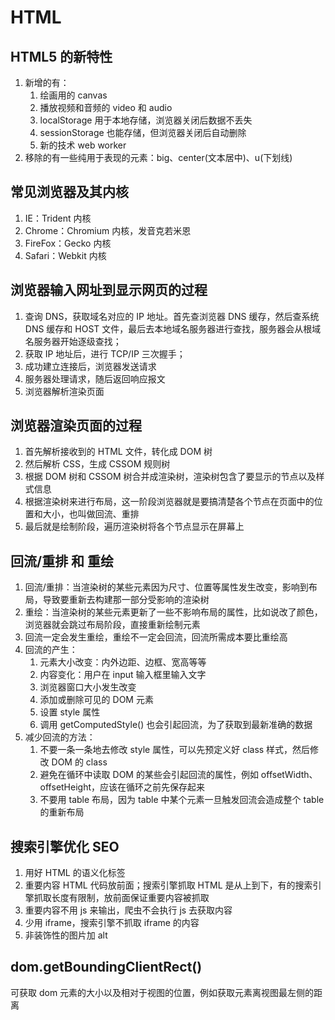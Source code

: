 # HTML

## HTML5 的新特性

1. 新增的有：
   1. 绘画用的 canvas
   2. 播放视频和音频的 video 和 audio
   3. localStorage 用于本地存储，浏览器关闭后数据不丢失
   4. sessionStorage 也能存储，但浏览器关闭后自动删除
   5. 新的技术 web worker
2. 移除的有一些纯用于表现的元素：big、center(文本居中)、u(下划线)

## 常见浏览器及其内核

1. IE：Trident 内核
2. Chrome：Chromium 内核，发音克若米恩
3. FireFox：Gecko 内核
4. Safari：Webkit 内核

## 浏览器输入网址到显示网页的过程

1. 查询 DNS，获取域名对应的 IP 地址。首先查浏览器 DNS 缓存，然后查系统 DNS 缓存和 HOST 文件，最后去本地域名服务器进行查找，服务器会从根域名服务器开始逐级查找；
2. 获取 IP 地址后，进行 TCP/IP 三次握手；
3. 成功建立连接后，浏览器发送请求
4. 服务器处理请求，随后返回响应报文
5. 浏览器解析渲染页面

## 浏览器渲染页面的过程

1. 首先解析接收到的 HTML 文件，转化成 DOM 树
2. 然后解析 CSS，生成 CSSOM 规则树
3. 根据 DOM 树和 CSSOM 树合并成渲染树，渲染树包含了要显示的节点以及样式信息
4. 根据渲染树来进行布局，这一阶段浏览器就是要搞清楚各个节点在页面中的位置和大小，也叫做回流、重排
5. 最后就是绘制阶段，遍历渲染树将各个节点显示在屏幕上

## 回流/重排 和 重绘

1. 回流/重排：当渲染树的某些元素因为尺寸、位置等属性发生改变，影响到布局，导致要重新去构建那一部分受影响的渲染树
2. 重绘：当渲染树的某些元素更新了一些不影响布局的属性，比如说改了颜色，浏览器就会跳过布局阶段，直接重新绘制元素
3. 回流一定会发生重绘，重绘不一定会回流，回流所需成本要比重绘高
4. 回流的产生：
   1. 元素大小改变：内外边距、边框、宽高等等
   2. 内容变化：用户在 input 输入框里输入文字
   3. 浏览器窗口大小发生改变
   4. 添加或删除可见的 DOM 元素
   5. 设置 style 属性
   6. 调用 getComputedStyle() 也会引起回流，为了获取到最新准确的数据
5. 减少回流的方法：
   1. 不要一条一条地去修改 style 属性，可以先预定义好 class 样式，然后修改 DOM 的 class
   2. 避免在循环中读取 DOM 的某些会引起回流的属性，例如 offsetWidth、offsetHeight，应该在循环之前先保存起来
   3. 不要用 table 布局，因为 table 中某个元素一旦触发回流会造成整个 table 的重新布局

## 搜索引擎优化 SEO

1. 用好 HTML 的语义化标签
2. 重要内容 HTML 代码放前面；搜索引擎抓取 HTML 是从上到下，有的搜索引擎抓取长度有限制，放前面保证重要内容被抓取
3. 重要内容不用 js 来输出，爬虫不会执行 js 去获取内容
4. 少用 iframe，搜索引擎不抓取 iframe 的内容
5. 非装饰性的图片加 alt



## dom.getBoundingClientRect()

可获取 dom 元素的大小以及相对于视图的位置，例如获取元素离视图最左侧的距离